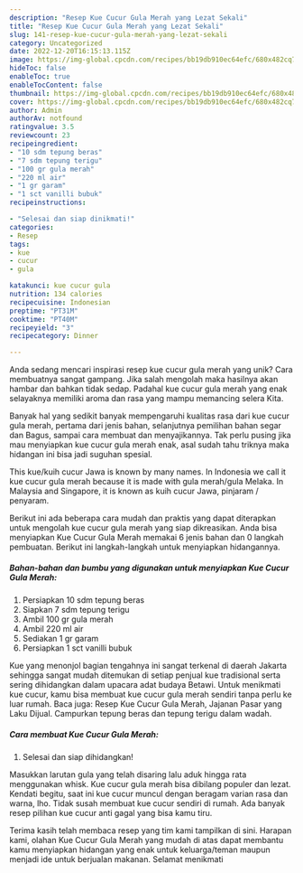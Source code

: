 ```yaml
---
description: "Resep Kue Cucur Gula Merah yang Lezat Sekali"
title: "Resep Kue Cucur Gula Merah yang Lezat Sekali"
slug: 141-resep-kue-cucur-gula-merah-yang-lezat-sekali
category: Uncategorized
date: 2022-12-20T16:15:13.115Z
image: https://img-global.cpcdn.com/recipes/bb19db910ec64efc/680x482cq70/kue-cucur-gula-merah-foto-resep-utama.jpg
hideToc: false
enableToc: true
enableTocContent: false
thumbnail: https://img-global.cpcdn.com/recipes/bb19db910ec64efc/680x482cq70/kue-cucur-gula-merah-foto-resep-utama.jpg
cover: https://img-global.cpcdn.com/recipes/bb19db910ec64efc/680x482cq70/kue-cucur-gula-merah-foto-resep-utama.jpg
author: Admin
authorAv: notfound
ratingvalue: 3.5
reviewcount: 23
recipeingredient:
- "10 sdm tepung beras"
- "7 sdm tepung terigu"
- "100 gr gula merah"
- "220 ml air"
- "1 gr garam"
- "1 sct vanilli bubuk"
recipeinstructions:

- "Selesai dan siap dinikmati!"
categories:
- Resep
tags:
- kue
- cucur
- gula

katakunci: kue cucur gula 
nutrition: 134 calories
recipecuisine: Indonesian
preptime: "PT31M"
cooktime: "PT40M"
recipeyield: "3"
recipecategory: Dinner

---
```





Anda sedang mencari inspirasi resep kue cucur gula merah yang unik? Cara membuatnya sangat gampang. Jika salah mengolah maka hasilnya akan hambar dan bahkan tidak sedap. Padahal kue cucur gula merah yang enak selayaknya memiliki aroma dan rasa yang mampu memancing selera Kita.





Banyak hal yang sedikit banyak mempengaruhi kualitas rasa dari kue cucur gula merah, pertama dari jenis bahan, selanjutnya pemilihan bahan segar dan Bagus, sampai cara membuat dan menyajikannya. Tak perlu pusing jika mau menyiapkan kue cucur gula merah enak,      asal sudah tahu triknya maka hidangan ini bisa jadi suguhan spesial.














This kue/kuih cucur Jawa is known by many names. In Indonesia we call it kue cucur gula merah because it is made with gula merah/gula Melaka. In Malaysia and Singapore, it is known as kuih cucur Jawa, pinjaram / penyaram.






Berikut ini ada beberapa cara mudah dan praktis yang dapat diterapkan untuk mengolah kue cucur gula merah yang siap dikreasikan. Anda bisa menyiapkan Kue Cucur Gula Merah memakai 6 jenis bahan dan 0 langkah pembuatan. Berikut ini langkah-langkah untuk menyiapkan hidangannya.

<!--inarticleads1-->

##### Bahan-bahan dan bumbu yang digunakan untuk menyiapkan Kue Cucur Gula Merah:

1. Persiapkan 10 sdm tepung beras
1. Siapkan 7 sdm tepung terigu
1. Ambil 100 gr gula merah
1. Ambil 220 ml air
1. Sediakan 1 gr garam
1. Persiapkan 1 sct vanilli bubuk


Kue yang menonjol bagian tengahnya ini sangat terkenal di daerah Jakarta sehingga sangat mudah ditemukan di setiap penjual kue tradisional serta sering dihidangkan dalam upacara adat budaya Betawi. Untuk menikmati kue cucur, kamu bisa membuat kue cucur gula merah sendiri tanpa perlu ke luar rumah. Baca juga: Resep Kue Cucur Gula Merah, Jajanan Pasar yang Laku Dijual. Campurkan tepung beras dan tepung terigu dalam wadah. 

<!--inarticleads2-->

##### Cara membuat Kue Cucur Gula Merah:


1. Selesai dan siap dihidangkan!

Masukkan larutan gula yang telah disaring lalu aduk hingga rata menggunakan whisk. Kue cucur gula merah bisa dibilang populer dan lezat. Kendati begitu, saat ini kue cucur muncul dengan beragam varian rasa dan warna, lho. Tidak susah membuat kue cucur sendiri di rumah. Ada banyak resep pilihan kue cucur anti gagal yang bisa kamu tiru. 

Terima kasih telah membaca resep yang tim kami tampilkan di sini. Harapan kami, olahan Kue Cucur Gula Merah yang mudah di atas dapat membantu kamu menyiapkan hidangan yang enak untuk keluarga/teman maupun menjadi ide untuk berjualan makanan. Selamat menikmati
